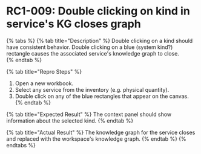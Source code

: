 # RC1-009: Double clicking on kind in service's KG closes graph

{% tabs %}
{% tab title="Description" %}
Double clicking on a kind should have consistent behavior. Double clicking on a blue \(system kind?\) rectangle causes the associated service's knowledge graph to close.  
{% endtab %}

{% tab title="Repro Steps" %}
1. Open a new workbook.
2. Select any service from the inventory \(e.g. physical quantity\).
3. Double click on any of the blue rectangles that appear on the canvas.
{% endtab %}

{% tab title="Expected Result" %}
The context panel should show information about the selected kind.
{% endtab %}

{% tab title="Actual Result" %}
The knowledge graph for the service closes and replaced with the workspace's knowledge graph.
{% endtab %}
{% endtabs %}

